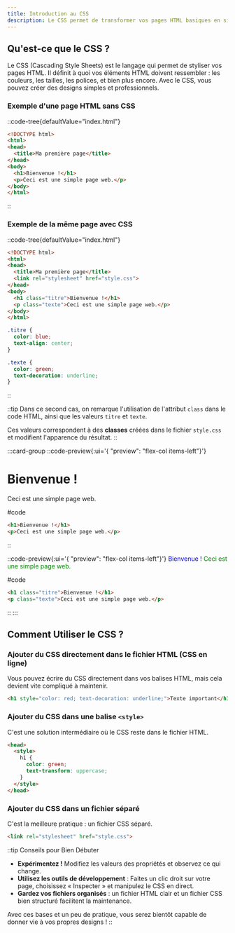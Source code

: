 ```yaml
---
title: Introduction au CSS
description: Le CSS permet de transformer vos pages HTML basiques en sites web esthétiques et interactifs. Avec une méthodologie simple et des exemples concrets, découvrez comment donner vie à vos projets.
---
```


## Qu'est-ce que le CSS ?

Le CSS (Cascading Style Sheets) est le langage qui permet de styliser vos pages HTML. Il définit à quoi vos éléments HTML doivent ressembler : les couleurs, les tailles, les polices, et bien plus encore. Avec le CSS, vous pouvez créer des designs simples et professionnels.

### Exemple d'une page HTML sans CSS

::code-tree{defaultValue="index.html"}
```html [index.html]
<!DOCTYPE html>
<html>
<head>
  <title>Ma première page</title>
</head>
<body>
  <h1>Bienvenue !</h1>
  <p>Ceci est une simple page web.</p>
</body>
</html>
```
::

### Exemple de la même page avec CSS

::code-tree{defaultValue="index.html"}
```html [index.html]
<!DOCTYPE html>
<html>
<head>
  <title>Ma première page</title>
  <link rel="stylesheet" href="style.css">
</head>
<body>
  <h1 class="titre">Bienvenue !</h1>
  <p class="texte">Ceci est une simple page web.</p>
</body>
</html>
```

```css [style.css]
.titre {
  color: blue;
  text-align: center;
}

.texte {
  color: green;
  text-decoration: underline;
}
```
::

::tip
Dans ce second cas, on remarque l'utilisation de l'attribut `class` dans le code HTML, ainsi que les valeurs `titre` et `texte`.

Ces valeurs correspondent à des **classes** créées dans le fichier `style.css` et modifient l'apparence du résultat.
::

:::card-group
::code-preview{:ui='{ "preview": "flex-col items-left"}'}
# Bienvenue !
Ceci est une simple page web.

#code
```html
<h1>Bienvenue !</h1>
<p>Ceci est une simple page web.</p>
```
::

::code-preview{:ui='{ "preview": "flex-col items-left"}'}
<ProseH1 style="color: blue;" class="text-center">Bienvenue !</ProseH1>
<ProseP style="color: green;" class="underline">Ceci est une simple page web.</ProseP>

#code
```html
<h1 class="titre">Bienvenue !</h1>
<p class="texte">Ceci est une simple page web.</p>
```
::
:::

## Comment Utiliser le CSS ?

### Ajouter du CSS directement dans le fichier HTML (CSS en ligne)
Vous pouvez écrire du CSS directement dans vos balises HTML, mais cela devient vite compliqué à maintenir.

```html
<h1 style="color: red; text-decoration: underline;">Texte important</h1>
```

### Ajouter du CSS dans une balise `<style>`
C'est une solution intermédiaire où le CSS reste dans le fichier HTML.

```html
<head>
  <style>
    h1 {
      color: green;
      text-transform: uppercase;
    }
  </style>
</head>
```

### Ajouter du CSS dans un fichier séparé
C'est la meilleure pratique : un fichier CSS séparé.

```html
<link rel="stylesheet" href="style.css">
```


::tip
Conseils pour Bien Débuter
- **Expérimentez !** Modifiez les valeurs des propriétés et observez ce qui change.
- **Utilisez les outils de développement** : Faites un clic droit sur votre page, choisissez « Inspecter » et manipulez le CSS en direct.
- **Gardez vos fichiers organisés** : un fichier HTML clair et un fichier CSS bien structuré facilitent la maintenance.

Avec ces bases et un peu de pratique, vous serez bientôt capable de donner vie à vos propres designs !
::